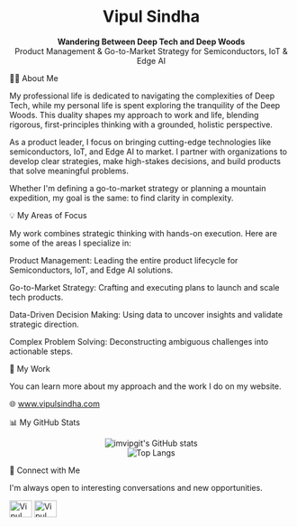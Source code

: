 <!-- <meta name="google-site-verification" content="amz3rSRS6l1N2qnQADVUFzc38ysxLXlfbwJ3jXERZigBg" /> -->
<!--
Hello Vipul! This README has been updated with the new tagline and focus from your website's homepage.

The header and "About Me" section now reflect your dual focus on "Deep Tech and Deep Woods."

The "Areas of Focus" section is more specific to your work in Semiconductors, IoT, and Edge AI.
-->

<div align="center">
<h1>
Vipul Sindha
</h1>
<p>
<strong>Wandering Between Deep Tech and Deep Woods</strong>
<br />
Product Management & Go-to-Market Strategy for Semiconductors, IoT & Edge AI
</p>
</div>

👨‍💻 About Me

My professional life is dedicated to navigating the complexities of Deep Tech, while my personal life is spent exploring the tranquility of the Deep Woods. This duality shapes my approach to work and life, blending rigorous, first-principles thinking with a grounded, holistic perspective.

As a product leader, I focus on bringing cutting-edge technologies like semiconductors, IoT, and Edge AI to market. I partner with organizations to develop clear strategies, make high-stakes decisions, and build products that solve meaningful problems.

Whether I'm defining a go-to-market strategy or planning a mountain expedition, my goal is the same: to find clarity in complexity.

💡 My Areas of Focus

My work combines strategic thinking with hands-on execution. Here are some of the areas I specialize in:

Product Management: Leading the entire product lifecycle for Semiconductors, IoT, and Edge AI solutions.

Go-to-Market Strategy: Crafting and executing plans to launch and scale tech products.

Data-Driven Decision Making: Using data to uncover insights and validate strategic direction.

Complex Problem Solving: Deconstructing ambiguous challenges into actionable steps.

🚀 My Work

<p align="left">
You can learn more about my approach and the work I do on my website.
</p>
<p align="left">
🌐 <a href="https://www.vipulsindha.com/">www.vipulsindha.com</a>
</p>

📊 My GitHub Stats

<p align="center">
<img src="https://www.google.com/search?q=https://github-readme-stats.vercel.app/api%3Fusername%3Dimvipgit%26show_icons%3Dtrue%26theme%3Ddracula" alt="imvipgit's GitHub stats" />
<br/>
<img src="https://www.google.com/search?q=https://github-readme-stats.vercel.app/api/top-langs/%3Fusername%3Dimvipgit%26layout%3Dcompact%26theme%3Ddracula" alt="Top Langs" />
</p>

🤝 Connect with Me

I'm always open to interesting conversations and new opportunities.

<p align="left">
<a href="https://www.google.com/search?q=https://linkedin.com/in/vipulsindha" target="blank"><img align="center" src="https://www.google.com/search?q=https://raw.githubusercontent.com/rahuldkjain/github-profile-readme-generator/master/src/images/icons/Social/linked-in-alt.svg" alt="Vipul Sindha's LinkedIn" height="30" width="40" /></a>
<a href="https://medium.com/@vipul.sindha" target="blank"><img align="center" src="https://www.google.com/search?q=https://raw.githubusercontent.com/rahuldkjain/github-profile-readme-generator/master/src/images/icons/Social/medium.svg" alt="Vipul Sindha's Medium" height="30" width="40" /></a>
</p>

<!--
This is the Google verification tag. It's hidden from view but allows Google to verify your site.
You can safely leave this here.
-->
